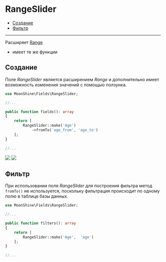 # RangeSlider

- [Создание](#make)
- [Фильтр](#filter)

---

Расширяет [Range](/docs/{{version}}/fields/range) 
* имеет те же функции

<a name="make"></a>
## Создание

Поле _RangeSlider_ является расширением _Range_ и дополнительно имеет возможность изменения значений с помощью ползунка.

```php
use MoonShine\Fields\RangeSlider;

//...

public function fields(): array
{
    return [
        RangeSlider::make('Age')
            ->fromTo('age_from', 'age_to')
    ];
}

//...
```

![](https://moonshine-laravel.com/screenshots/slide.png) ![](https://moonshine-laravel.com/screenshots/slide_dark.png)

<a name="filter"></a>
## Фильтр

При использовании поля _RangeSlider_ для построения фильтра метод `fromTo()` не используется, поскольку фильтрация происходит по одному полю в таблице базы данных.

```php
use MoonShine\Fields\RangeSlider;

//...

public function filters(): array
{
    return [
        RangeSlider::make('Age',  'age')
    ];
}

//...
```
